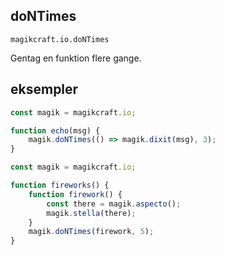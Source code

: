 
## doNTimes

`magikcraft.io.doNTimes`

Gentag en funktion flere gange.

## eksempler

```javascript
const magik = magikcraft.io;

function echo(msg) {
    magik.doNTimes(() => magik.dixit(msg), 3);
}
```
```javascript
const magik = magikcraft.io;

function fireworks() {
    function firework() {
        const there = magik.aspecto();
        magik.stella(there);
    }
    magik.doNTimes(firework, 5);
}
```